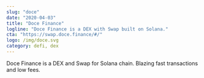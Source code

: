 ```yaml
---
slug: "doce"
date: "2020-04-03"
title: "Doce Finance"
logline: "Doce Finance is a DEX with Swap built on Solana."
cta: "https://swap.doce.finance/#/"
logo: /img/doce.svg
category: defi, dex
---
```


Doce Finance is a DEX and Swap for Solana chain. Blazing fast transactions and low fees.
